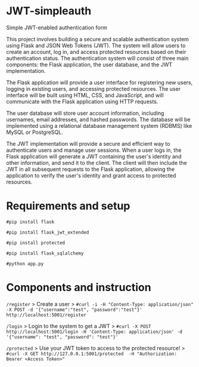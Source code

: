 # JWT-simpleauth
Simple JWT-enabled authentication form 

This project involves building a secure and scalable authentication system using Flask and JSON Web Tokens (JWT). The system will allow users to create an account, log in, and access protected resources based on their authentication status.
The authentication system will consist of three main components: the Flask application, the user database, and the JWT implementation.

The Flask application will provide a user interface for registering new users, logging in existing users, and accessing protected resources. The user interface will be built using HTML, CSS, and JavaScript, and will communicate with the Flask application using HTTP requests.

The user database will store user account information, including usernames, email addresses, and hashed passwords. The database will be implemented using a relational database management system (RDBMS) like MySQL or PostgreSQL.

The JWT implementation will provide a secure and efficient way to authenticate users and manage user sessions. When a user logs in, the Flask application will generate a JWT containing the user's identity and other information, and send it to the client. The client will then include the JWT in all subsequent requests to the Flask application, allowing the application to verify the user's identity and grant access to protected resources.

# Requirements and setup
`#pip install flask`

`#pip install flask_jwt_extended`

`#pip install protected`

`#pip install flask_sqlalchemy`

`#python app.py`

# Components and instruction

`/register` > Create a user > `#curl -i -H "Content-Type: application/json" -X POST -d '{"username":"test", "password":"test"}' http://localhost:5001/register
`

`/login` > Login to the system to get a JWT > `#curl -X POST http://localhost:5001/login -H 'Content-Type: application/json' -d '{"username": "test", "password": "test"}'`

`/protected` > Use your JWT token to access to the protected resource! > `#curl -X GET http://127.0.0.1:5001/protected  -H "Authorization: Bearer <Access Token>"`


